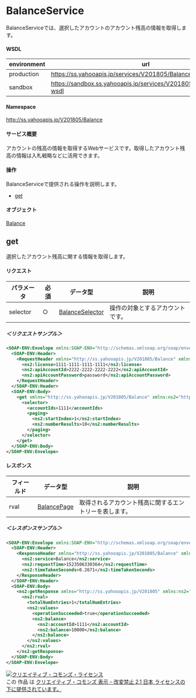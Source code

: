 # BalanceService
BalanceServiceでは、選択したアカウントのアカウント残高の情報を取得します。
#### WSDL
| environment | url |
|---|---|
| production  | https://ss.yahooapis.jp/services/V201805/BalanceService?wsdl|
| sandbox  | https://sandbox.ss.yahooapis.jp/services/V201805/BalanceService?wsdl|
#### Namespace
http://ss.yahooapis.jp/V201805/Balance
#### サービス概要
アカウントの残高の情報を取得するWebサービスです。取得したアカウント残高の情報は入札戦略などに活用できます。
#### 操作
BalanceServiceで提供される操作を説明します。

+ [get](#get)

#### オブジェクト
[Balance](../data/Balance)

## get
選択したアカウント残高に関する情報を取得します。

#### リクエスト

| パラメータ | 必須 | データ型 | 説明 |
|---|---|---|---|
| selector | ○ | [BalanceSelector](../data/Balance/BalanceSelector.md) | 操作の対象とするアカウントです。 |

##### ＜リクエストサンプル＞
```xml
<SOAP-ENV:Envelope xmlns:SOAP-ENV="http://schemas.xmlsoap.org/soap/envelope/">
  <SOAP-ENV:Header>
    <RequestHeader xmlns="http://ss.yahooapis.jp/V201805/Balance" xmlns:ns2="http://ss.yahooapis.jp/V201805">
      <ns2:license>1111-1111-1111-1111</ns2:license>
      <ns2:apiAccountId>2222-2222-2222-2222</ns2:apiAccountId>
      <ns2:apiAccountPassword>password</ns2:apiAccountPassword>
    </RequestHeader>
  </SOAP-ENV:Header>
  <SOAP-ENV:Body>
    <get xmlns="http://ss.yahooapis.jp/V201805/Balance" xmlns:ns2="http://ss.yahooapis.jp/V201805">
      <selector>
        <accountIds>1111</accountIds>
        <paging>
          <ns2:startIndex>1</ns2:startIndex>
          <ns2:numberResults>10</ns2:numberResults>
        </paging>
      </selector>
    </get>
  </SOAP-ENV:Body>
</SOAP-ENV:Envelope>
```

#### レスポンス
| フィールド | データ型 | 説明 |
|---|---|---|
| rval | [BalancePage](../data/Balance/BalancePage.md) | 取得されるアカウント残高に関するエントリーを表します。 |

##### ＜レスポンスサンプル＞
```xml
<SOAP-ENV:Envelope xmlns:SOAP-ENV="http://schemas.xmlsoap.org/soap/envelope/">
  <SOAP-ENV:Header>
    <ResponseHeader xmlns="http://ss.yahooapis.jp/V201805/Balance" xmlns:ns2="http://ss.yahooapis.jp/V201805">
      <ns2:service>Balance</ns2:service>
      <ns2:requestTime>1523506330364</ns2:requestTime>
      <ns2:timeTakenSeconds>0.2671</ns2:timeTakenSeconds>
    </ResponseHeader>
  </SOAP-ENV:Header>
  <SOAP-ENV:Body>
    <ns2:getResponse xmlns="http://ss.yahooapis.jp/V201805" xmlns:ns2="http://ss.yahooapis.jp/V201805/Balance">
      <ns2:rval>
        <totalNumEntries>1</totalNumEntries>
        <ns2:values>
          <operationSucceeded>true</operationSucceeded>
          <ns2:balance>
            <ns2:accountId>1111</ns2:accountId>
            <ns2:balance>10000</ns2:balance>
          </ns2:balance>
        </ns2:values>
      </ns2:rval>
    </ns2:getResponse>
  </SOAP-ENV:Body>
</SOAP-ENV:Envelope>
```

<a rel="license" href="http://creativecommons.org/licenses/by-nd/2.1/jp/"><img alt="クリエイティブ・コモンズ・ライセンス" style="border-width:0" src="https://i.creativecommons.org/l/by-nd/2.1/jp/88x31.png" /></a><br />この 作品 は <a rel="license" href="http://creativecommons.org/licenses/by-nd/2.1/jp/">クリエイティブ・コモンズ 表示 - 改変禁止 2.1 日本 ライセンスの下に提供されています。</a>
